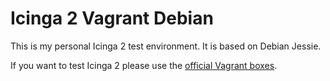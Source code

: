 # Icinga 2 Vagrant Debian

This is my personal Icinga 2 test environment. It is based on Debian Jessie.

If you want to test Icinga 2 please use the [official Vagrant boxes](https://github.com/Icinga/icinga-vagrant).